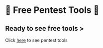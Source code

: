 # 🎈 Free Pentest Tools 🎈
## Ready to see free tools >

Click [here](README.md) to see pentest tools
